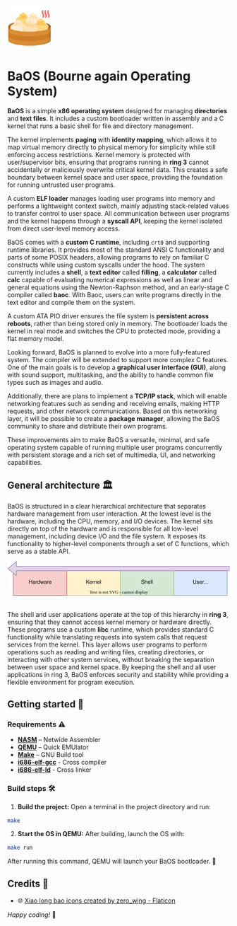 <img src="github/bao.png" alt="bao" width="100px">

# BaOS (Bourne again Operating System)

**BaOS** is a simple **x86 operating system** designed for managing **directories** and **text files**. It includes a custom bootloader written in assembly and a C kernel that runs a basic shell for file and directory management.

The kernel implements **paging** with **identity mapping**, which allows it to map virtual memory directly to physical memory for simplicity while still enforcing access restrictions. Kernel memory is protected with user/supervisor bits, ensuring that programs running in **ring 3** cannot accidentally or maliciously overwrite critical kernel data. This creates a safe boundary between kernel space and user space, providing the foundation for running untrusted user programs.

A custom **ELF loader** manages loading user programs into memory and performs a lightweight context switch, mainly adjusting stack-related values to transfer control to user space. All communication between user programs and the kernel happens through a **syscall API**, keeping the kernel isolated from direct user-level memory access.

BaOS comes with a **custom C runtime**, including `crt0` and supporting runtime libraries. It provides most of the standard ANSI C functionality and parts of some POSIX headers, allowing programs to rely on familiar C constructs while using custom syscalls under the hood. The system currently includes a **shell**, a **text editor** called **filling**, a **calculator** called **calc** capable of evaluating numerical expressions as well as linear and general equations using the Newton-Raphson method, and an early-stage C compiler called **baoc**. With Baoc, users can write programs directly in the text editor and compile them on the system.

A custom ATA PIO driver ensures the file system is **persistent across reboots**, rather than being stored only in memory. The bootloader loads the kernel in real mode and switches the CPU to protected mode, providing a flat memory model.

Looking forward, BaOS is planned to evolve into a more fully-featured system. The compiler will be extended to support more complex C features. One of the main goals is to develop a **graphical user interface (GUI)**, along with sound support, multitasking, and the ability to handle common file types such as images and audio.

Additionally, there are plans to implement a **TCP/IP stack**, which will enable networking features such as sending and receiving emails, making HTTP requests, and other network communications. Based on this networking layer, it will be possible to create a **package manager**, allowing the BaOS community to share and distribute their own programs.

These improvements aim to make BaOS a versatile, minimal, and safe operating system capable of running multiple user programs concurrently with persistent storage and a rich set of multimedia, UI, and networking capabilities.

## General architecture 🏛️

BaOS is structured in a clear hierarchical architecture that separates hardware management from user interaction. At the lowest level is the hardware, including the CPU, memory, and I/O devices. The kernel sits directly on top of the hardware and is responsible for all low-level management, including device I/O and the file system. It exposes its functionality to higher-level components through a set of C functions, which serve as a stable API.

<div align="center">
    <img src="github/architecture.svg" alt="architecture">
</div>
</br>

The shell and user applications operate at the top of this hierarchy in **ring 3**, ensuring that they cannot access kernel memory or hardware directly. These programs use a custom **libc** runtime, which provides standard C functionality while translating requests into system calls that request services from the kernel. This layer allows user programs to perform operations such as reading and writing files, creating directories, or interacting with other system services, without breaking the separation between user space and kernel space. By keeping the shell and all user applications in ring 3, BaOS enforces security and stability while providing a flexible environment for program execution.

## Getting started 🥟

### Requirements ⚠️

- **[NASM](https://www.nasm.us/)** – Netwide Assembler
- **[QEMU](https://www.qemu.org/)** – Quick EMUlator
- **[Make](https://www.gnu.org/software/make/)** – GNU Build tool
- **[i686-elf-gcc](https://github.com/lordmilko/i686-elf-tools/releases)** - Cross compiler
- **[i686-elf-ld](https://github.com/lordmilko/i686-elf-tools/releases)** - Cross linker

### Build steps 🛠️

1. **Build the project:** Open a terminal in the project directory and run:

```bash
make
```

2. **Start the OS in QEMU:** After building, launch the OS with:

```bash
make run
```

After running this command, QEMU will launch your BaOS bootloader. 🏁

## Credits 🙏

- 🌐 <a href="https://www.flaticon.com/free-icons/xiao-long-bao" title="xiao long bao icons">Xiao long bao icons created by zero_wing - Flaticon</a>

_Happy coding!_ 🚀
